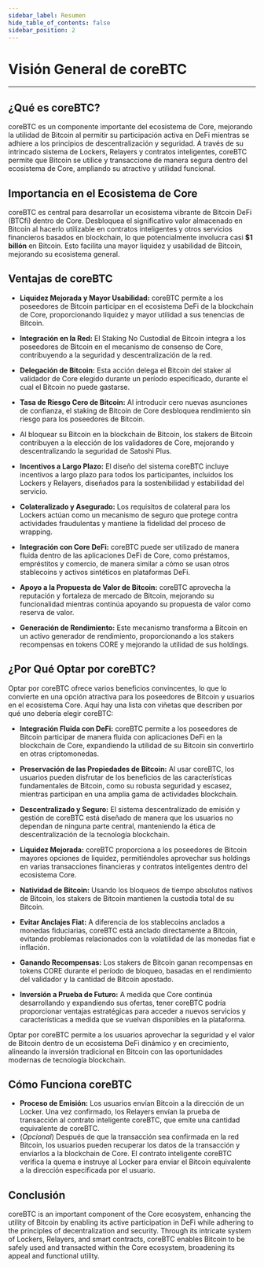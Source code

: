 ```yaml
---
sidebar_label: Resumen
hide_table_of_contents: false
sidebar_position: 2
---
```


# Visión General de coreBTC

---

## ¿Qué es coreBTC?

coreBTC es un componente importante del ecosistema de Core, mejorando la utilidad de Bitcoin al permitir su participación activa en DeFi mientras se adhiere a los principios de descentralización y seguridad. A través de su intrincado sistema de Lockers, Relayers y contratos inteligentes, coreBTC permite que Bitcoin se utilice y transaccione de manera segura dentro del ecosistema de Core, ampliando su atractivo y utilidad funcional.

## Importancia en el Ecosistema de Core

coreBTC es central para desarrollar un ecosistema vibrante de Bitcoin DeFi (BTCfi) dentro de Core. Desbloquea el significativo valor almacenado en Bitcoin al hacerlo utilizable en contratos inteligentes y otros servicios financieros basados en blockchain, lo que potencialmente involucra casi **$1 billón** en Bitcoin. Esto facilita una mayor liquidez y usabilidad de Bitcoin, mejorando su ecosistema general.

## Ventajas de coreBTC

- **Liquidez Mejorada y Mayor Usabilidad:** coreBTC permite a los poseedores de Bitcoin participar en el ecosistema DeFi de la blockchain de Core, proporcionando liquidez y mayor utilidad a sus tenencias de Bitcoin.

- **Integración en la Red:** El Staking No Custodial de Bitcoin integra a los poseedores de Bitcoin en el mecanismo de consenso de Core, contribuyendo a la seguridad y descentralización de la red.

- **Delegación de Bitcoin:** Esta acción delega el Bitcoin del staker al validador de Core elegido durante un período especificado, durante el cual el Bitcoin no puede gastarse.

- **Tasa de Riesgo Cero de Bitcoin:** Al introducir cero nuevas asunciones de confianza, el staking de Bitcoin de Core desbloquea rendimiento sin riesgo para los poseedores de Bitcoin.

- Al bloquear su Bitcoin en la blockchain de Bitcoin, los stakers de Bitcoin contribuyen a la elección de los validadores de Core, mejorando y descentralizando la seguridad de Satoshi Plus.

- **Incentivos a Largo Plazo:** El diseño del sistema coreBTC incluye incentivos a largo plazo para todos los participantes, incluidos los Lockers y Relayers, diseñados para la sostenibilidad y estabilidad del servicio.

- **Colateralizado y Asegurado:** Los requisitos de colateral para los Lockers actúan como un mecanismo de seguro que protege contra actividades fraudulentas y mantiene la fidelidad del proceso de wrapping.

- **Integración con Core DeFi:** coreBTC puede ser utilizado de manera fluida dentro de las aplicaciones DeFi de Core, como préstamos, empréstitos y comercio, de manera similar a cómo se usan otros stablecoins y activos sintéticos en plataformas DeFi.

- **Apoyo a la Propuesta de Valor de Bitcoin:** coreBTC aprovecha la reputación y fortaleza de mercado de Bitcoin, mejorando su funcionalidad mientras continúa apoyando su propuesta de valor como reserva de valor.

- **Generación de Rendimiento:** Este mecanismo transforma a Bitcoin en un activo generador de rendimiento, proporcionando a los stakers recompensas en tokens CORE y mejorando la utilidad de sus holdings.

## ¿Por Qué Optar por coreBTC?

Optar por coreBTC ofrece varios beneficios convincentes, lo que lo convierte en una opción atractiva para los poseedores de Bitcoin y usuarios en el ecosistema Core. Aquí hay una lista con viñetas que describen por qué uno debería elegir coreBTC:

- **Integración Fluida con DeFi:** coreBTC permite a los poseedores de Bitcoin participar de manera fluida con aplicaciones DeFi en la blockchain de Core, expandiendo la utilidad de su Bitcoin sin convertirlo en otras criptomonedas.

- **Preservación de las Propiedades de Bitcoin:** Al usar coreBTC, los usuarios pueden disfrutar de los beneficios de las características fundamentales de Bitcoin, como su robusta seguridad y escasez, mientras participan en una amplia gama de actividades blockchain.

- **Descentralizado y Seguro:** El sistema descentralizado de emisión y gestión de coreBTC está diseñado de manera que los usuarios no dependan de ninguna parte central, manteniendo la ética de descentralización de la tecnología blockchain.

- **Liquidez Mejorada:** coreBTC proporciona a los poseedores de Bitcoin mayores opciones de liquidez, permitiéndoles aprovechar sus holdings en varias transacciones financieras y contratos inteligentes dentro del ecosistema Core.

- **Natividad de Bitcoin:** Usando los bloqueos de tiempo absolutos nativos de Bitcoin, los stakers de Bitcoin mantienen la custodia total de su Bitcoin.

- **Evitar Anclajes Fiat:** A diferencia de los stablecoins anclados a monedas fiduciarias, coreBTC está anclado directamente a Bitcoin, evitando problemas relacionados con la volatilidad de las monedas fiat e inflación.

- **Ganando Recompensas:** Los stakers de Bitcoin ganan recompensas en tokens CORE durante el período de bloqueo, basadas en el rendimiento del validador y la cantidad de Bitcoin apostado.

- **Inversión a Prueba de Futuro:** A medida que Core continúa desarrollando y expandiendo sus ofertas, tener coreBTC podría proporcionar ventajas estratégicas para acceder a nuevos servicios y características a medida que se vuelvan disponibles en la plataforma.

Optar por coreBTC permite a los usuarios aprovechar la seguridad y el valor de Bitcoin dentro de un ecosistema DeFi dinámico y en crecimiento, alineando la inversión tradicional en Bitcoin con las oportunidades modernas de tecnología blockchain.

## Cómo Funciona coreBTC

- **Proceso de Emisión:** Los usuarios envían Bitcoin a la dirección de un Locker. Una vez confirmado, los Relayers envían la prueba de transacción al contrato inteligente coreBTC, que emite una cantidad equivalente de coreBTC.
- (_Opcional_) Después de que la transacción sea confirmada en la red Bitcoin, los usuarios pueden recuperar los datos de la transacción y enviarlos a la blockchain de Core. El contrato inteligente coreBTC verifica la quema e instruye al Locker para enviar el Bitcoin equivalente a la dirección especificada por el usuario.

## Conclusión

coreBTC is an important component of the Core ecosystem, enhancing the utility of Bitcoin by enabling its active participation in DeFi while adhering to the principles of decentralization and security. Through its intricate system of Lockers, Relayers, and smart contracts, coreBTC enables Bitcoin to be safely used and transacted within the Core ecosystem, broadening its appeal and functional utility.
